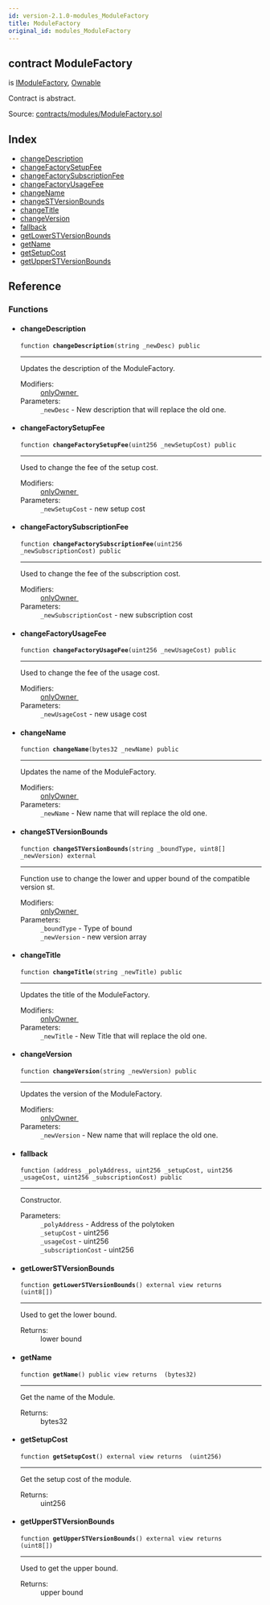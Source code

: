 ```yaml
---
id: version-2.1.0-modules_ModuleFactory
title: ModuleFactory
original_id: modules_ModuleFactory
---
```


<div class="contract-doc"><div class="contract"><h2 class="contract-header"><span class="contract-kind">contract</span> ModuleFactory</h2><p class="base-contracts"><span>is</span> <a href="interfaces_IModuleFactory.html">IModuleFactory</a><span>, </span><a href="es_openzeppelin-solidity_contracts_ownership_Ownable.html">Ownable</a></p><p class="description">Contract is abstract.</p><div class="source">Source: <a href="https://github.com/PolymathNetwork/polymath-core/blob/v2.1.0/contracts/modules/ModuleFactory.sol" target="_blank">contracts/modules/ModuleFactory.sol</a></div></div><div class="index"><h2>Index</h2><ul><li><a href="modules_ModuleFactory.html#changeDescription">changeDescription</a></li><li><a href="modules_ModuleFactory.html#changeFactorySetupFee">changeFactorySetupFee</a></li><li><a href="modules_ModuleFactory.html#changeFactorySubscriptionFee">changeFactorySubscriptionFee</a></li><li><a href="modules_ModuleFactory.html#changeFactoryUsageFee">changeFactoryUsageFee</a></li><li><a href="modules_ModuleFactory.html#changeName">changeName</a></li><li><a href="modules_ModuleFactory.html#changeSTVersionBounds">changeSTVersionBounds</a></li><li><a href="modules_ModuleFactory.html#changeTitle">changeTitle</a></li><li><a href="modules_ModuleFactory.html#changeVersion">changeVersion</a></li><li><a href="modules_ModuleFactory.html#">fallback</a></li><li><a href="modules_ModuleFactory.html#getLowerSTVersionBounds">getLowerSTVersionBounds</a></li><li><a href="modules_ModuleFactory.html#getName">getName</a></li><li><a href="modules_ModuleFactory.html#getSetupCost">getSetupCost</a></li><li><a href="modules_ModuleFactory.html#getUpperSTVersionBounds">getUpperSTVersionBounds</a></li></ul></div><div class="reference"><h2>Reference</h2><div class="functions"><h3>Functions</h3><ul><li><div class="item function"><span id="changeDescription" class="anchor-marker"></span><h4 class="name">changeDescription</h4><div class="body"><code class="signature">function <strong>changeDescription</strong><span>(string _newDesc) </span><span>public </span></code><hr/><div class="description"><p>Updates the description of the ModuleFactory.</p></div><dl><dt><span class="label-modifiers">Modifiers:</span></dt><dd><a href="es_openzeppelin-solidity_contracts_ownership_Ownable.html#onlyOwner">onlyOwner </a></dd><dt><span class="label-parameters">Parameters:</span></dt><dd><div><code>_newDesc</code> - New description that will replace the old one.</div></dd></dl></div></div></li><li><div class="item function"><span id="changeFactorySetupFee" class="anchor-marker"></span><h4 class="name">changeFactorySetupFee</h4><div class="body"><code class="signature">function <strong>changeFactorySetupFee</strong><span>(uint256 _newSetupCost) </span><span>public </span></code><hr/><div class="description"><p>Used to change the fee of the setup cost.</p></div><dl><dt><span class="label-modifiers">Modifiers:</span></dt><dd><a href="es_openzeppelin-solidity_contracts_ownership_Ownable.html#onlyOwner">onlyOwner </a></dd><dt><span class="label-parameters">Parameters:</span></dt><dd><div><code>_newSetupCost</code> - new setup cost</div></dd></dl></div></div></li><li><div class="item function"><span id="changeFactorySubscriptionFee" class="anchor-marker"></span><h4 class="name">changeFactorySubscriptionFee</h4><div class="body"><code class="signature">function <strong>changeFactorySubscriptionFee</strong><span>(uint256 _newSubscriptionCost) </span><span>public </span></code><hr/><div class="description"><p>Used to change the fee of the subscription cost.</p></div><dl><dt><span class="label-modifiers">Modifiers:</span></dt><dd><a href="es_openzeppelin-solidity_contracts_ownership_Ownable.html#onlyOwner">onlyOwner </a></dd><dt><span class="label-parameters">Parameters:</span></dt><dd><div><code>_newSubscriptionCost</code> - new subscription cost</div></dd></dl></div></div></li><li><div class="item function"><span id="changeFactoryUsageFee" class="anchor-marker"></span><h4 class="name">changeFactoryUsageFee</h4><div class="body"><code class="signature">function <strong>changeFactoryUsageFee</strong><span>(uint256 _newUsageCost) </span><span>public </span></code><hr/><div class="description"><p>Used to change the fee of the usage cost.</p></div><dl><dt><span class="label-modifiers">Modifiers:</span></dt><dd><a href="es_openzeppelin-solidity_contracts_ownership_Ownable.html#onlyOwner">onlyOwner </a></dd><dt><span class="label-parameters">Parameters:</span></dt><dd><div><code>_newUsageCost</code> - new usage cost</div></dd></dl></div></div></li><li><div class="item function"><span id="changeName" class="anchor-marker"></span><h4 class="name">changeName</h4><div class="body"><code class="signature">function <strong>changeName</strong><span>(bytes32 _newName) </span><span>public </span></code><hr/><div class="description"><p>Updates the name of the ModuleFactory.</p></div><dl><dt><span class="label-modifiers">Modifiers:</span></dt><dd><a href="es_openzeppelin-solidity_contracts_ownership_Ownable.html#onlyOwner">onlyOwner </a></dd><dt><span class="label-parameters">Parameters:</span></dt><dd><div><code>_newName</code> - New name that will replace the old one.</div></dd></dl></div></div></li><li><div class="item function"><span id="changeSTVersionBounds" class="anchor-marker"></span><h4 class="name">changeSTVersionBounds</h4><div class="body"><code class="signature">function <strong>changeSTVersionBounds</strong><span>(string _boundType, uint8[] _newVersion) </span><span>external </span></code><hr/><div class="description"><p>Function use to change the lower and upper bound of the compatible version st.</p></div><dl><dt><span class="label-modifiers">Modifiers:</span></dt><dd><a href="es_openzeppelin-solidity_contracts_ownership_Ownable.html#onlyOwner">onlyOwner </a></dd><dt><span class="label-parameters">Parameters:</span></dt><dd><div><code>_boundType</code> - Type of bound</div><div><code>_newVersion</code> - new version array</div></dd></dl></div></div></li><li><div class="item function"><span id="changeTitle" class="anchor-marker"></span><h4 class="name">changeTitle</h4><div class="body"><code class="signature">function <strong>changeTitle</strong><span>(string _newTitle) </span><span>public </span></code><hr/><div class="description"><p>Updates the title of the ModuleFactory.</p></div><dl><dt><span class="label-modifiers">Modifiers:</span></dt><dd><a href="es_openzeppelin-solidity_contracts_ownership_Ownable.html#onlyOwner">onlyOwner </a></dd><dt><span class="label-parameters">Parameters:</span></dt><dd><div><code>_newTitle</code> - New Title that will replace the old one.</div></dd></dl></div></div></li><li><div class="item function"><span id="changeVersion" class="anchor-marker"></span><h4 class="name">changeVersion</h4><div class="body"><code class="signature">function <strong>changeVersion</strong><span>(string _newVersion) </span><span>public </span></code><hr/><div class="description"><p>Updates the version of the ModuleFactory.</p></div><dl><dt><span class="label-modifiers">Modifiers:</span></dt><dd><a href="es_openzeppelin-solidity_contracts_ownership_Ownable.html#onlyOwner">onlyOwner </a></dd><dt><span class="label-parameters">Parameters:</span></dt><dd><div><code>_newVersion</code> - New name that will replace the old one.</div></dd></dl></div></div></li><li><div class="item function"><span id="fallback" class="anchor-marker"></span><h4 class="name">fallback</h4><div class="body"><code class="signature">function <strong></strong><span>(address _polyAddress, uint256 _setupCost, uint256 _usageCost, uint256 _subscriptionCost) </span><span>public </span></code><hr/><div class="description"><p>Constructor.</p></div><dl><dt><span class="label-parameters">Parameters:</span></dt><dd><div><code>_polyAddress</code> - Address of the polytoken</div><div><code>_setupCost</code> - uint256</div><div><code>_usageCost</code> - uint256</div><div><code>_subscriptionCost</code> - uint256</div></dd></dl></div></div></li><li><div class="item function"><span id="getLowerSTVersionBounds" class="anchor-marker"></span><h4 class="name">getLowerSTVersionBounds</h4><div class="body"><code class="signature">function <strong>getLowerSTVersionBounds</strong><span>() </span><span>external </span><span>view </span><span>returns  (uint8[]) </span></code><hr/><div class="description"><p>Used to get the lower bound.</p></div><dl><dt><span class="label-return">Returns:</span></dt><dd>lower bound</dd></dl></div></div></li><li><div class="item function"><span id="getName" class="anchor-marker"></span><h4 class="name">getName</h4><div class="body"><code class="signature">function <strong>getName</strong><span>() </span><span>public </span><span>view </span><span>returns  (bytes32) </span></code><hr/><div class="description"><p>Get the name of the Module.</p></div><dl><dt><span class="label-return">Returns:</span></dt><dd>bytes32</dd></dl></div></div></li><li><div class="item function"><span id="getSetupCost" class="anchor-marker"></span><h4 class="name">getSetupCost</h4><div class="body"><code class="signature">function <strong>getSetupCost</strong><span>() </span><span>external </span><span>view </span><span>returns  (uint256) </span></code><hr/><div class="description"><p>Get the setup cost of the module.</p></div><dl><dt><span class="label-return">Returns:</span></dt><dd>uint256</dd></dl></div></div></li><li><div class="item function"><span id="getUpperSTVersionBounds" class="anchor-marker"></span><h4 class="name">getUpperSTVersionBounds</h4><div class="body"><code class="signature">function <strong>getUpperSTVersionBounds</strong><span>() </span><span>external </span><span>view </span><span>returns  (uint8[]) </span></code><hr/><div class="description"><p>Used to get the upper bound.</p></div><dl><dt><span class="label-return">Returns:</span></dt><dd>upper bound</dd></dl></div></div></li></ul></div></div></div>
